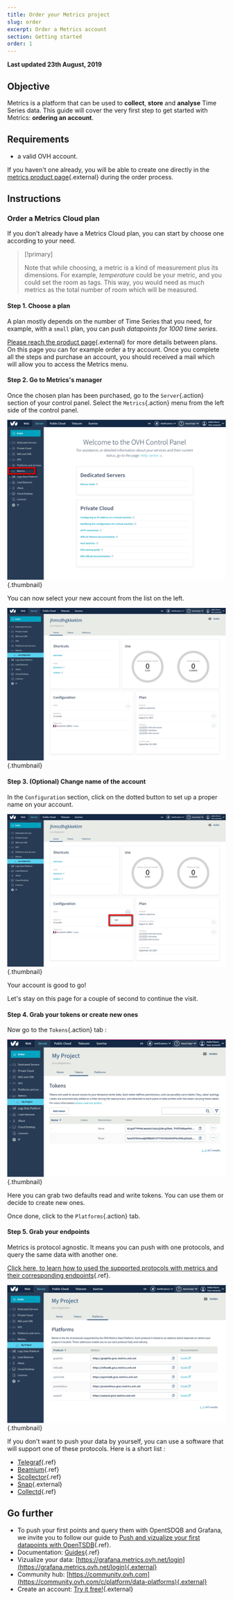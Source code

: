 ```yaml
---
title: Order your Metrics project
slug: order
excerpt: Order a Metrics account
section: Getting started
order: 1
---
```


**Last updated 23th August, 2019**

## Objective

Metrics is a platform that can be used to **collect**, **store** and **analyse** Time Series data. This guide will cover the very first step to get started with Metrics: **ordering an account**.

## Requirements

- a valid OVH account.

If you haven't one already, you will be able to create one directly in the [metrics product page](https://www.ovh.com/fr/data-platforms/metrics/){.external} during the order process.

## Instructions

### Order a Metrics Cloud plan

If you don't already have a Metrics Cloud plan, you can start by choose one according to your need.

> [!primary]
>
> Note that while choosing, a metric is a kind of measurement plus its dimensions. For example, *temperature* could be your metric, and you could set the room as tags. This way, you would need as much metrics as the total number of room which will be measured.
>

#### Step 1. Choose a plan

A plan mostly depends on the number of Time Series that you need, for example, with a `small` plan, you can push *datapoints for 1000 time series.*

[Please reach the product page](https://www.ovh.com/fr/data-platforms/metrics/){.external} for more details between plans. On this page you can for example order a try account. Once you complete all the steps and purchase an account, you should received a mail which will allow you to access the Metrics menu.

#### Step 2. Go to Metrics's manager

Once the chosen plan has been purchased, go to the `Server`{.action} section of your control panel. Select the `Metrics`{.action} menu from the left side of the control panel.

![menu](images/metrics_manager.png){.thumbnail}

You can now select your new account from the list on the left.

![menu](images/metrics_manager_welcome.png){.thumbnail}

#### Step 3. (Optional) Change name of the account

In the `Configuration` section, click on the dotted button to set up a proper name on your account.

![menu](images/metrics_manager_setup.png){.thumbnail}

Your account is good to go!

Let's stay on this page for a couple of second to continue the visit.


#### Step 4. Grab your tokens or create new ones

Now go to the `Tokens`{.action} tab :

![tokens](images/metrics_manager_tokens.png){.thumbnail}

Here you can grab two defaults read and write tokens. You can use them or decide to create new ones.

Once done, click to the `Platforms`{.action} tab.

#### Step 5. Grab your endpoints

Metrics is protocol agnostic. It means you can push with one protocols, and query the same data with another one. 

[Click here, to learn how to used the supported protocols with metrics and their corresponding endpoints](../protocol_overview/guide.fr-fr.md){.ref}. 

![tokens](images/platforms.png){.thumbnail}

If you don't want to push your data by yourself, you can use a software that will support one of these protocols. Here is a short list : 

- [Telegraf](../source_telegraf/guide.fr-fr.md){.ref}
- [Beamium](../source_beamium/guide.fr-fr.md){.ref}
- [Scollector](../source_scollector/guide.fr-fr.md){.ref}
- [Snap](http://snap-telemetry.io/){.external}
- [Collectd](../source_collectd/guide.fr-fr.md){.ref}

## Go further

- To push your first points and query them with OpentSDQB and Grafana, we invite you to follow our guide to [Push and vizualize your first datapoints with OpenTSDB](../start-opentsdb/){.ref}.
- Documentation: [Guides](../product.fr-fr.md){.ref}
- Vizualize your data: [https://grafana.metrics.ovh.net/login](https://grafana.metrics.ovh.net/login){.external}
- Community hub: [https://community.ovh.com](https://community.ovh.com/c/platform/data-platforms){.external}
- Create an account: [Try it free!](https://www.ovh.com/fr/order/express/#/new/express/resume?products=~%28~%28planCode~%27metrics-free-trial~configuration~%28~%28label~%27region~values~%28~%27gra1%29%29%29~option~%28~%29~quantity~1~productId~%27metrics%29%29&paymentMeanRequired=0){.external}
